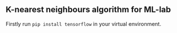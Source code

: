 ## K-nearest neighbours algorithm for ML-lab

Firstly run `pip install tensorflow` in your virtual environment.
